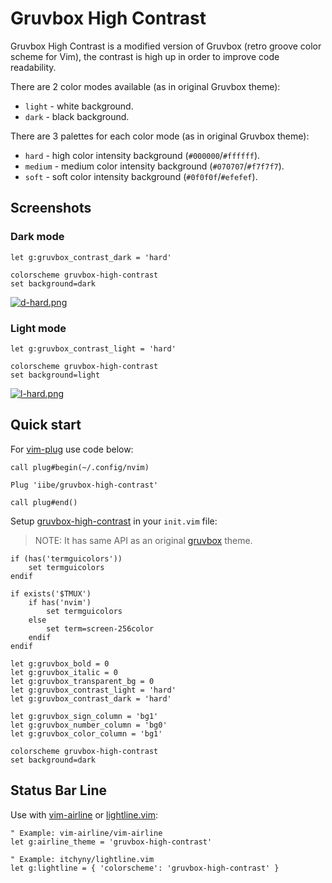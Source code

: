 # Gruvbox High Contrast

Gruvbox High Contrast is a modified version of Gruvbox (retro groove color
scheme for Vim), the contrast is high up in order to improve code readability.

There are 2 color modes available (as in original Gruvbox theme):

- `light` - white background.
- `dark` - black background.

There are 3 palettes for each color mode (as in original Gruvbox theme):

- `hard` - high color intensity background (`#000000`/`#ffffff`).
- `medium` - medium color intensity background (`#070707`/`#f7f7f7`).
- `soft` - soft color intensity background (`#0f0f0f`/`#efefef`).

## Screenshots

### Dark mode

```vim
let g:gruvbox_contrast_dark = 'hard'

colorscheme gruvbox-high-contrast
set background=dark
```

[![d-hard.png][img-gruvbox-d-hard]][img-gruvbox-d-hard]

### Light mode

```vim
let g:gruvbox_contrast_light = 'hard'

colorscheme gruvbox-high-contrast
set background=light
```

[![l-hard.png][img-gruvbox-l-hard]][img-gruvbox-l-hard]

## Quick start

For [vim-plug][vim-plug] use code below:

<!-- Plug 'morhetz/gruvbox' -->
<!-- Plug 'iibe/gruvbox-hc' -->

```vim
call plug#begin(~/.config/nvim)

Plug 'iibe/gruvbox-high-contrast'

call plug#end()
```

Setup [gruvbox-high-contrast][gruvbox-high-contrast] in your `init.vim` file:

> NOTE: It has same API as an original [gruvbox][gruvbox] theme.

```vim
if (has('termguicolors'))
    set termguicolors
endif

if exists('$TMUX')
    if has('nvim')
        set termguicolors
    else
        set term=screen-256color
    endif
endif

let g:gruvbox_bold = 0
let g:gruvbox_italic = 0
let g:gruvbox_transparent_bg = 0
let g:gruvbox_contrast_light = 'hard'
let g:gruvbox_contrast_dark = 'hard'

let g:gruvbox_sign_column = 'bg1'
let g:gruvbox_number_column = 'bg0'
let g:gruvbox_color_column = 'bg1'

colorscheme gruvbox-high-contrast
set background=dark
```

## Status Bar Line

Use with [vim-airline][vim-airline] or [lightline.vim][lightline.vim]:

```vim
" Example: vim-airline/vim-airline
let g:airline_theme = 'gruvbox-high-contrast'

" Example: itchyny/lightline.vim
let g:lightline = { 'colorscheme': 'gruvbox-high-contrast' }
```

<!-- Resourses -->

[vim-plug]: https://github.com/junegunn/vim-plug
[gruvbox]: https://github.com/morhetz/gruvbox
[gruvbox-high-contrast]: https://github.com/iibe/gruvbox-high-contrast
[vim-airline]: https://github.com/vim-airline/vim-airline
[lightline.vim]: https://github.com/itchyny/lightline.vim
[img-gruvbox-l-hard]: https://i.imgur.com/i9qoq4O.png
[img-gruvbox-d-hard]: https://i.imgur.com/5lwvOJZ.png
